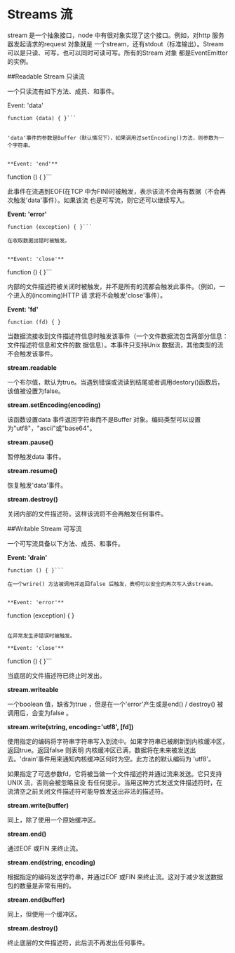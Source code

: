 # Streams 流
stream 是一个抽象接口，node 中有很对象实现了这个接口。例如，对http 服务器发起请求的request 对象就是
一个stream，还有stdout（标准输出）。Stream 可以是只读、可写，也可以同时可读可写。所有的Stream 对象
都是EventEmitter 的实例。


##Readable Stream 只读流

一个只读流有如下方法、成员、和事件。


Event: 'data'

```
function (data) { }```


'data'事件的参数是Buffer（默认情况下），如果调用过setEncoding()方法，则参数为一个字符串。


**Event: 'end'**

```
function () { }```

此事件在流遇到EOF(在TCP 中为FIN)时被触发，表示该流不会再有数据（不会再次触发'data'事件）。如果该流
也是可写流，则它还可以继续写入。


**Event: 'error'**

```
function (exception) { }```

在收取数据出错时被触发。


**Event: 'close'**

```
function () { }```


内部的文件描述符被关闭时被触发，并不是所有的流都会触发此事件。（例如，一个进入的(incoming)HTTP 请
求将不会触发'close'事件）。

**Event: 'fd'**

```
function (fd) { }
```


当数据流接收到文件描述符信息时触发该事件（一个文件数据流包含两部分信息：文件描述符信息和文件的数
据信息）。本事件只支持Unix 数据流，其他类型的流不会触发该事件。

**stream.readable**

一个布尔值，默认为true。当遇到错误或流读到结尾或者调用destory()函数后，该值被设置为false。

**stream.setEncoding(encoding)**

该函数设置data 事件返回字符串而不是Buffer 对象。编码类型可以设置为"utf8"，"ascii"或"base64"。

**stream.pause()**

暂停触发data 事件。

**stream.resume()**


恢复触发'data'事件。

**stream.destroy()**

关闭内部的文件描述符。这样该流将不会再触发任何事件。

##Writable Stream 可写流

一个可写流具备以下方法、成员、和事件。

**Event: 'drain'**

```
function () { }```

在一个wrire() 方法被调用并返回false 后触发，表明可以安全的再次写入该stream。


**Event: 'error'**

```
function (exception) { }
```

在异常发生赤错误时被触发。

**Event: 'close'**

```
function () { }```

当底层的文件描述符已终止时发出。

**stream.writeable**

一个boolean 值，缺省为true ，但是在一个'error'产生或是end() / destroy() 被调用后，会变为false 。

**stream.write(string, encoding='utf8', [fd])**

使用指定的编码将字符串字符串写入到流中。如果字符串已被刷新到内核缓冲区，返回true。返回false 则表明
内核缓冲区已满，数据将在未来被发送出去。'drain'事件用来通知内核缓冲区何时为空。此方法的默认编码为
'utf8'。

如果指定了可选参数fd，它将被当做一个文件描述符并通过流来发送。它只支持UNIX 流，否则会被忽略且没
有任何提示。当用这种方式发送文件描述符时，在流清空之前关闭文件描述符可能导致发送出非法的描述符。

**stream.write(buffer)**

同上，除了使用一个原始缓冲区。

**stream.end()**

通过EOF 或FIN 来终止流。

**stream.end(string, encoding)**

根据指定的编码发送字符串，并通过EOF 或FIN 来终止流。这对于减少发送数据包的数量是非常有用的。

**stream.end(buffer)**

同上，但使用一个缓冲区。

**stream.destroy()**

终止底层的文件描述符，此后流不再发出任何事件。
